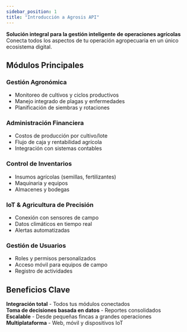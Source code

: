 ```yaml
---
sidebar_position: 1
title: "Introducción a Agrosis API"
---
```



**Solución integral para la gestión inteligente de operaciones agrícolas**  
Conecta todos los aspectos de tu operación agropecuaria en un único ecosistema digital.

## Módulos Principales

### Gestión Agronómica
- Monitoreo de cultivos y ciclos productivos  
- Manejo integrado de plagas y enfermedades  
- Planificación de siembras y rotaciones  

### Administración Financiera
- Costos de producción por cultivo/lote  
- Flujo de caja y rentabilidad agrícola  
- Integración con sistemas contables  

### Control de Inventarios
- Insumos agrícolas (semillas, fertilizantes)  
- Maquinaria y equipos  
- Almacenes y bodegas  

### IoT & Agricultura de Precisión
- Conexión con sensores de campo  
- Datos climáticos en tiempo real  
- Alertas automatizadas  

### Gestión de Usuarios
- Roles y permisos personalizados  
- Acceso móvil para equipos de campo  
- Registro de actividades  

## Beneficios Clave

**Integración total** - Todos tus módulos conectados  
**Toma de decisiones basada en datos** - Reportes consolidados  
**Escalable** - Desde pequeñas fincas a grandes operaciones  
**Multiplataforma** - Web, móvil y dispositivos IoT  

